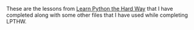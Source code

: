 These are the lessons from [Learn Python the Hard Way](http://learnpythonthehardway.org/) that I have completed along with some other files that I have used while completing LPTHW.

